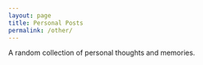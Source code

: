 ```yaml
---
layout: page
title: Personal Posts
permalink: /other/
---
```


A random collection of personal thoughts and memories. 
